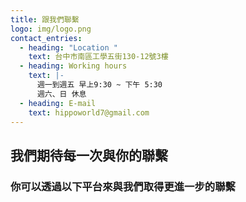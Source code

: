 ```yaml
---
title: 跟我們聯繫
logo: img/logo.png
contact_entries:
  - heading: "Location "
    text: 台中市南區工學五街130-12號3樓
  - heading: Working hours
    text: |-
      週一到週五 早上9:30 ~ 下午 5:30 
      週六、日 休息
  - heading: E-mail
    text: hippoworld7@gmail.com
---
```

## 我們期待每一次與你的聯繫
### 你可以透過以下平台來與我們取得更進一步的聯繫

